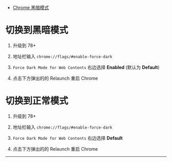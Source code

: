 
- [Chrome 黑暗模式](https://www.goody25.com/mind475752)

# 切换到黑暗模式

1. 升级到 78+

2. 地址栏输入 `chrome://flags/#enable-force-dark`

3. `Force Dark Mode for Web Contents` 右边选择 __Enabled__ (默认为 __Default__)

4. 点击下方弹出的的 Relaunch 重启 Chrome

# 切换到正常模式

1. 升级到 78+

2. 地址栏输入 `chrome://flags/#enable-force-dark`

3. `Force Dark Mode for Web Contents` 右边选择 __Default__

4. 点击下方弹出的的 Relaunch 重启 Chrome

---

